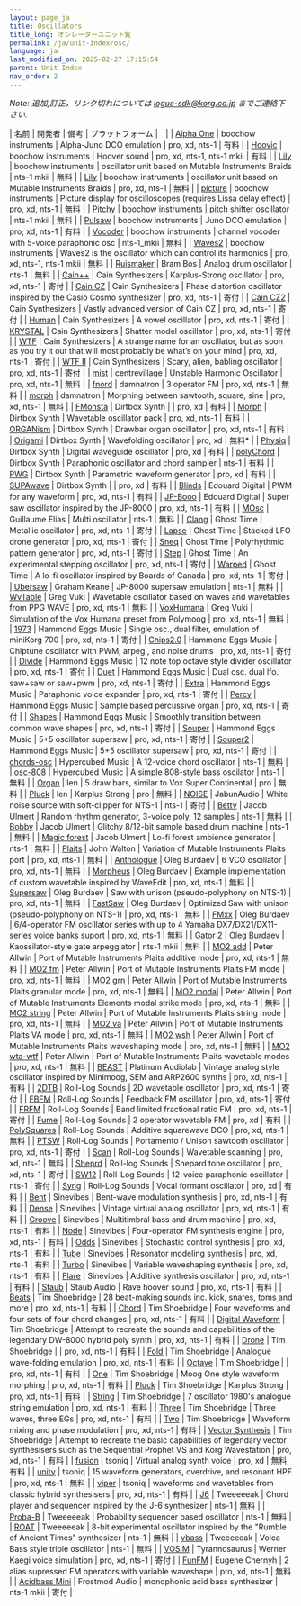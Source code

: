 ```yaml
---
layout: page_ja
title: Oscillators
title_long: オシレーターユニット覧
permalink: /ja/unit-index/osc/
language: ja
last_modified_on: 2025-02-27 17:15:54
parent: Unit Index
nav_order: 2
---
```


_Note: 追加,訂正，リンク切れについては logue-sdk@korg.co.jp までご連絡下さい._

| 名前 | 開発者 | 備考 | プラットフォーム |　|
| [Alpha One](https://blog.boochow.com/logue/alpha1) | boochow instruments | Alpha-Juno DCO emulation | pro, xd, nts-1 | 有料 |
| [Hoovic](https://blog.boochow.com/logue/hoovic) | boochow instruments | Hoover sound | pro, xd, nts-1, nts-1 mkii | 有料 |
| [Lily](https://blog.boochow.com/logue/lily) | boochow instruments | oscillator unit based on Mutable Instruments Braids | nts-1 mkii | 無料 |
| [Lily](https://blog.boochow.com/logue/lily-logue) | boochow instruments | oscillator unit based on Mutable Instruments Braids | pro, xd, nts-1 | 無料 |
| [picture](https://github.com/boochow/picture) | boochow instruments | Picture display for oscilloscopes (requires Lissa delay effect) | pro, xd, nts-1 | 無料 |
| [Pitchy](https://blog.boochow.com/logue/pitchy) | boochow instruments | pitch shifter oscillator | nts-1 mkii | 無料 |
| [Pulsaw](https://blog.boochow.com/logue/pulsaw) | boochow instruments | Juno DCO emulation | pro, xd, nts-1 | 有料 |
| [Vocoder](https://blog.boochow.com/logue/vocoder_nts1) | boochow instruments | channel vocoder with 5-voice paraphonic osc | nts-1_mkii | 無料 |
| [Waves2](https://github.com/boochow/Waves2) | boochow instruments | Waves2 is the oscillator which can control its harmonics | pro, xd, nts-1, nts-1 mkii | 無料 |
| [Ruismaker](https://ruismaker.com/korg/) | Bram Bos | Analog drum oscillator | nts-1 | 無料 |
| [Cain++](https://cain-synthesizer.com/cain) | Cain Synthesizers | Karplus-Strong oscillator | pro, xd, nts-1 | 寄付 |
| [Cain CZ](https://cain-synthesizer.com/cain-cz-2) | Cain Synthesizers | Phase distortion oscillator inspired by the Casio Cosmo synthesizer | pro, xd, nts-1 | 寄付 |
| [Cain CZ2](https://cain-synthesizer.com/cain-cz2) | Cain Synthesizers | Vastly advanced version of Cain CZ | pro, xd, nts-1 | 寄付 |
| [Human](https://cain-synthesizer.com/human) | Cain Synthesizers | A vowel oscillator | pro, xd, nts-1 | 寄付 |
| [KRYSTAL](https://cain-synthesizer.com/krystal) | Cain Synthesizers | Shatter model oscillator | pro, xd, nts-1 | 寄付 |
| [WTF](https://cain-synthesizer.com/wtf) | Cain Synthesizers | A strange name for an oscillator, but as soon as you try it out that will most probably be what’s on your mind | pro, xd, nts-1 | 寄付 |
| [WTF II](https://cain-synthesizer.com/wtf-II) | Cain Synthesizers | Scary, alien, babling oscillator | pro, xd, nts-1 | 寄付 |
| [mist](https://github.com/centrevillage/cv_logue/tree/master/osc/mist) | centrevillage | Unstable Harmonic Oscillator | pro, xd, nts-1 | 無料 |
| [fnord](https://github.com/damnatron/logue-sdk/tree/master/platform/prologue/contrib/prlgunit) | damnatron | 3 operator FM | pro, xd, nts-1 | 無料 |
| [morph](https://github.com/damnatron/logue-sdk/tree/master/platform/prologue/contrib/prlgunit) | damnatron | Morphing between sawtooth, square, sine | pro, xd, nts-1 | 無料 |
| [FMonsta](https://www.dirtboxsynth.com/sd_product/fmonsta-bundle/) | Dirtbox Synth | | pro, xd | 有料 |
| [Morph](https://www.dirtboxsynth.com/sd_product/morph/) | Dirtbox Synth | Wavetable oscillator pack | pro, xd, nts-1 | 有料 |
| [ORGANism](https://www.dirtboxsynth.com/sd_product/organism/) | Dirtbox Synth | Drawbar organ oscillator | pro, xd, nts-1 | 有料 |
| [Origami](https://www.dirtboxsynth.com/sd_product/origami/) | Dirtbox Synth | Wavefolding oscillator | pro, xd | 無料\* |
| [Physiq](https://www.dirtboxsynth.com/sd_product/physiq/) | Dirtbox Synth | Digital waveguide oscillator | pro, xd | 有料 |
| [polyChord](https://www.dirtboxsynth.com/sd_product/polychord/) | Dirtbox Synth | Paraphonic oscillator and chord sampler | nts-1 | 有料 |
| [PWG](https://www.dirtboxsynth.com/sd_product/pwg-parametric-waveform-generator/) | Dirtbox Synth | Parametric waveform generator | pro, xd | 有料 |
| [SUPAwave](https://www.dirtboxsynth.com/sd_product/supawave/) | Dirtbox Synth | | pro, xd | 有料 |
| [Blinds](https://edouard.digital/blinds/) | Edouard Digital | PWM for any waveform | pro, xd, nts-1 | 有料 |
| [JP-Booo](https://edouard.digital/jp-booo/) | Edouard Digital | Super saw oscillator inspired by the JP-8000 | pro, xd, nts-1 | 有料 |
| [MOsc](https://github.com/GuillaumeElias/Nutekt-MOSC) | Guillaume Elias | Multi oscillator | nts-1 | 無料 |
| [Clang](https://ghosttime.itch.io/ghost-time-custom-oscillators-for-the-logue-family/devlog/303932/clang-a-metallic-oscillator) | Ghost Time | Metallic oscillator | pro, xd, nts-1 | 寄付 |
| [Lapse](https://ghosttime.itch.io/ghost-time-custom-oscillators-for-the-logue-family/devlog/193527/lapse-stacked-lfo-drone-generator) | Ghost Time | Stacked LFO drone generator | pro, xd, nts-1 | 寄付 |
| [Sneq](https://ghosttime.itch.io/ghost-time-custom-oscillators-for-the-logue-family/devlog/193466/sneq-polyrhythm-pattern-generator) | Ghost Time | Polyrhythmic pattern generator | pro, xd, nts-1 | 寄付 |
| [Step](https://ghosttime.itch.io/ghost-time-custom-oscillators-for-the-logue-family/devlog/193526/step-per-key-arpeggiator) | Ghost Time | An experimental stepping oscillator | pro, xd, nts-1 | 寄付 |
| [Warped](https://ghosttime.itch.io/ghost-time-custom-oscillators-for-the-logue-family/devlog/193525/warped-boc-inspired-lo-fi-oscillator) | Ghost Time | A lo-fi oscillator inspired by Boards of Canada | pro, xd, nts-1 | 寄付 |
| [Ubersaw](https://github.com/GrahamJamesKeane/UberSaw) | Graham Keane | JP-8000 supersaw emulation | nts-1 | 無料 | 
| [WvTable](https://github.com/vuki/WvTable-logue/) | Greg Vuki | Wavetable oscillator based on waves and wavetables from PPG WAVE | pro, xd, nts-1 | 無料 |
| [VoxHumana](https://github.com/vuki/VoxHumana-Minilogue-xd/) | Greg Vuki | Simulation of the Vox Humana preset from Polymoog | pro, xd, nts-1 | 無料 |
| [1973](http://hammondeggsmusic.ca/logueplugins/1973.html) | Hammond Eggs Music | Single osc., dual filter, emulation of miniKorg 700 | pro, xd, nts-1 | 寄付 | 
| [Chips2.0](http://hammondeggsmusic.ca/logueplugins/chips2.html) | Hammond Eggs Music | Chiptune oscillator with PWM, arpeg., and noise drums | pro, xd, nts-1 | 寄付 | 
| [Divide](http://hammondeggsmusic.ca/logueplugins/divide.html) | Hammond Eggs Music | 12 note top octave style divider oscillator | pro, xd, nts-1 | 寄付 |
| [Duet](http://hammondeggsmusic.ca/logueplugins/duet.html) | Hammond Eggs Music | Dual osc. dual lfo. saw+saw or saw+pwm | pro, xd, nts-1 | 寄付 |
| [Extra](http://hammondeggsmusic.ca/logueplugins/extra.html) | Hammond Eggs Music | Paraphonic voice expander | pro, xd, nts-1 | 寄付 |
| [Percy](http://hammondeggsmusic.ca/logueplugins/percy.html) | Hammond Eggs Music | Sample based percussive organ | pro, xd, nts-1 | 寄付 |
| [Shapes](http://hammondeggsmusic.ca/logueplugins/shapes.html) | Hammond Eggs Music | Smoothly transition between common wave shapes | pro, xd, nts-1 | 寄付 |
| [Souper](http://hammondeggsmusic.ca/logueplugins/souper.html) | Hammond Eggs Music | 5+5 oscillator supersaw | pro, xd, nts-1 | 寄付 |
| [Souper2](http://hammondeggsmusic.ca/logueplugins/souper2.html) | Hammond Eggs Music | 5+5 oscillator supersaw | pro, xd, nts-1 | 寄付 |
| [chords-osc](http://github.com/hypercubed-music/nts-1) | Hypercubed Music | A 12-voice chord oscillator | nts-1 | 無料 |
| [osc-808](http://github.com/hypercubed-music/nts-1) | Hypercubed Music | A simple 808-style bass oscilator | nts-1 | 無料 |
| [Organ](https://github.com/len/korg-prologue/tree/master/src/organ) | len | 5 draw bars, similar to Vox Super Continental | pro | 無料 | 
| [Pluck](https://github.com/len/korg-prologue/tree/master/src/pluck) | len | Karplus Strong | pro | 無料 |
| [NOISE](https://www.jabunaudio.com/news/introducing-noise-a-custom-white-noise-user-oscillator-for-the-korg-nutekt-nts-1-digital-synth-kit-free-download-or-donation) | JabunAudio | White noise source with soft-clipper for NTS-1 | nts-1 | 寄付 |
| [Betty](https://github.com/ulmert/betty) | Jacob Ulmert | Random rhythm generator, 3-voice poly, 12 samples | nts-1 | 無料 |
| [Bobby](https://github.com/ulmert/bobby) | Jacob Ulmert | Glitchy 8/12-bit sample based drum machine | nts-1 | 無料 |
| [Magic forest](https://github.com/ulmert/magicforest) | Jacob Ulmert | Lo-fi forest ambience generator | nts-1 | 無料 |
| [Plaits](https://github.com/john-k-walton/Prologue-Oscillators) | John Walton | Variation of Mutable Instruments Plaits port | pro, xd, nts-1 | 無料 |
| [Anthologue](https://github.com/dukesrg/logue-osc) | Oleg Burdaev | 6 VCO oscillator | pro, xd, nts-1 | 無料 |
| [Morpheus](https://github.com/dukesrg/logue-osc) | Oleg Burdaev | Example implementation of custom wavetable inspired by WaveEdit | pro, xd, nts-1 | 無料 |
| [Supersaw](https://github.com/dukesrg/logue-osc) | Oleg Burdaev | Saw with unison (pseudo-polyphony on NTS-1) | pro, xd, nts-1 | 無料 |
| [FastSaw](https://github.com/dukesrg/logue-osc) | Oleg Burdaev | Optimized Saw with unison (pseudo-polyphony on NTS-1) | pro, xd, nts-1 | 無料 |
| [FMxx](https://github.com/dukesrg/logue-osc) | Oleg Burdaev | 6/4-operator FM oscillator series with up to 4 Yamaha DX7/DX21/DX11-series voice banks suport | pro, xd, nts-1 | 無料 |
| [Gator 2](https://github.com/dukesrg/logue-sdk/releases) | Oleg Burdaev | Kaossilator-style gate arpeggiator | nts-1 mkii | 無料 |
| [MO2 add](https://github.com/peterall/eurorack-prologue/releases) | Peter Allwin | Port of Mutable Instruments Plaits additive mode | pro, xd, nts-1 | 無料 |
| [MO2 fm](https://github.com/peterall/eurorack-prologue/releases) | Peter Allwin | Port of Mutable Instruments Plaits FM mode | pro, xd, nts-1 | 無料 |
| [MO2 grn](https://github.com/peterall/eurorack-prologue/releases) | Peter Allwin | Port of Mutable Instruments Plaits granular mode | pro, xd, nts-1 | 無料 |
| [MO2 modal](https://github.com/peterall/eurorack-prologue/releases) | Peter Allwin | Port of Mutable Instruments Elements modal strike mode | pro, xd, nts-1 | 無料 |
| [MO2 string](https://github.com/peterall/eurorack-prologue/releases) | Peter Allwin | Port of Mutable Instruments Plaits string mode | pro, xd, nts-1 | 無料 |
| [MO2 va](https://github.com/peterall/eurorack-prologue/releases) | Peter Allwin | Port of Mutable Instruments Plaits VA mode | pro, xd, nts-1 | 無料 |
| [MO2 wsh](https://github.com/peterall/eurorack-prologue/releases) | Peter Allwin | Port of Mutable Instruments Plaits waveshaping mode | pro, xd, nts-1 | 無料 |
| [MO2 wta-wtf](https://github.com/peterall/eurorack-prologue/releases) | Peter Allwin | Port of Mutable Instruments Plaits wavetable modes | pro, xd, nts-1 | 無料 |
| [BEAST](https://www.platinumaudiolab.com/beast) | Platinum Audiolab | Vintage analog style oscillator inspired by Minimoog, SEM and ARP2600 synths | pro, xd, nts-1 | 有料 |
| [2DTB](https://gum.co/rolllog_nts1_pack) | Roll-Log Sounds | 2D wavetable oscillator | pro, xd, nts-1 | 寄付 |
| [FBFM](https://gum.co/rolllog_nts1_pack) | Roll-Log Sounds | Feedback FM oscillator | pro, xd, nts-1 | 寄付 |
| [FRFM](https://gum.co/rolllog_nts1_pack) | Roll-Log Sounds | Band limited fractional ratio FM | pro, xd, nts-1 | 寄付 |
| [Fume](https://rolllogsounds.gumroad.com/) | Roll-Log Sounds | 2 operator wavetable FM | pro, xd | 有料 |
| [PolySquares](https://rolllogsounds.com) | Roll-Log Sounds | Additive squarewave DCO | pro, xd, nts-1 | 無料 |
| [PTSW](https://gum.co/rolllog_nts1_pack) | Roll-Log Sounds | Portamento / Unison sawtooth oscillator | pro, xd, nts-1 | 寄付 |
| [Scan](https://rolllogsounds.com) | Roll-Log Sounds | Wavetable scanning | pro, xd, nts-1 | 無料 |
| [Sheprd](https://gum.co/rolllog_free_pack) | Roll-log Sounds | Shepard tone oscillator | pro, xd, nts-1 | 寄付 |
| [SW12](https://gum.co/rolllog_nts1_pack) | Roll-Log Sounds | 12-voice paraphonic oscillator | nts-1 | 寄付 |
| [Syng](https://rolllogsounds.gumroad.com/) | Roll-Log Sounds | Vocal formant oscillator | pro, xd | 有料 |
| [Bent](https://www.sinevibes.com/korgbent/) | Sinevibes | Bent-wave modulation synthesis | pro, xd, nts-1 | 有料 |
| [Dense](https://www.sinevibes.com/korgdense/) | Sinevibes | Vintage virtual analog oscillator | pro, xd, nts-1 | 有料 |
| [Groove](https://www.sinevibes.com/korggroove/) | Sinevibes | Multitimbral bass and drum machine | pro, xd, nts-1 | 有料 |
| [Node](https://www.sinevibes.com/korgnode/) | Sinevibes | Four-operator FM synthesis engine | pro, xd, nts-1 | 有料 |
| [Odds](https://www.sinevibes.com/korgodds/) | Sinevibes | Stochastic control synthesis | pro, xd, nts-1 | 有料 |
| [Tube](https://www.sinevibes.com/korgtube/) | Sinevibes | Resonator modeling synthesis | pro, xd, nts-1 | 有料 |
| [Turbo](https://www.sinevibes.com/korgturbo/) | Sinevibes | Variable waveshaping synthesis | pro, xd, nts-1 | 有料 | 
| [Flare](https://www.sinevibes.com/korgflare/) | Sinevibes | Additive synthesis oscillator | pro, xd, nts-1 | 有料 |
| [Staub](https://www.staub-audio.com/products/staub/) | Staub Audio | Rave hoover sound | pro, xd, nts-1 | 有料 |
| [Beats](https://www.soundmangling.com/2020/05/14/beats-user-oscillator/) | Tim Shoebridge | 28 beat-making sounds inc. kick, snares, toms and more | pro, xd, nts-1 | 有料 | 
| [Chord](https://www.soundmangling.com/2020/05/14/chord-user-oscillator/) | Tim Shoebridge | Four waveforms and four sets of four chord changes | pro, xd, nts-1 | 有料 | 
| [Digital Waveform](https://www.soundmangling.com/2020/09/15/digital-waveform-user-oscillator/) | Tim Shoebridge | Attempt to recreate the sounds and capabilities of the legendary DW-8000 hybrid poly synth | pro, xd, nts-1 | 有料 |
| [Drone](https://www.soundmangling.com/2020/05/14/drone-user-oscillator/) | Tim Shoebridge | | pro, xd, nts-1 | 有料 | 
| [Fold](https://www.soundmangling.com/2020/05/14/fold-user-oscillator/) | Tim Shoebridge | Analogue wave-folding emulation | pro, xd, nts-1 | 有料 | 
| [Octave](https://www.soundmangling.com/2020/05/14/octave-user-oscillator/) | Tim Shoebridge | | pro, xd, nts-1 | 有料 | 
| [One](https://www.soundmangling.com/2020/05/14/one-user-oscillator/) | Tim Shoebridge | Moog One style waveform morphing | pro, xd, nts-1 | 有料 | 
| [Pluck](https://www.soundmangling.com/2020/05/14/pluck-v2-user-oscillator/) | Tim Shoebridge | Karplus Strong | pro, xd, nts-1 | 有料 |
| [String](https://www.soundmangling.com/2020/05/14/string-user-oscillator/) | Tim Shoebridge | 7 oscillator 1980's analogue string emulation | pro, xd, nts-1 | 有料 |
| [Three](https://www.soundmangling.com/2020/05/14/three-user-oscillator/) | Tim Shoebridge | Three waves, three EGs | pro, xd, nts-1 | 有料 |
| [Two](https://www.soundmangling.com/2020/05/14/two-user-oscillator/) | Tim Shoebridge | Waveform mixing and phase modulation | pro, xd, nts-1 | 有料 |
| [Vector Synthesis](https://www.soundmangling.com/2020/10/17/vector-synthesis-user-oscillator/) | Tim Shoebridge | Attempt to recreate the basic capabilities of legendary vector synthesisers such as the Sequential Prophet VS and Korg Wavestation | pro, xd, nts-1 | 有料 |
| [fusion](https://tsoniq.com/software/korg/fusion/) | tsoniq | Virtual analog synth voice | pro, xd | 無料, 有料 |
| [unity](https://tsoniq.com/software/korg/unity/) | tsoniq | 15 waveform generators, overdrive, and resonant HPF | pro, xd, nts-1 | 無料 |
| [viper](https://tsoniq.com/software/korg/viper/) | tsoniq | waveforms and wavetables from classic hybrid synthesisers | pro, xd, nts-1 | 有料 |
| [J6](https://github.com/tweeeeeak/nts) | Tweeeeeak | Chord player and sequencer inspired by the J-6 synthesizer | nts-1 | 無料 |
| [Proba-B](https://github.com/tweeeeeak/nts) | Tweeeeeak | Probability sequencer based oscillator | nts-1 | 無料 |
| [ROAT](https://github.com/tweeeeeak/nts) | Tweeeeeak | 8-bit experimental oscillator inspired by the "Rumble of Ancient Times" synthesizer | nts-1 | 無料 |
| [vbass](https://github.com/tweeeeeak/nts) | Tweeeeeak | Volca Bass style triple oscillator | nts-1 | 無料 |
| [VOSIM](https://tyrannosaurus.ru/posts/2020-03-10-logue-vosim.html) | Tyrannosaurus | Werner Kaegi voice simulation | pro, xd, nts-1 | 寄付 |
| [FunFM](https://github.com/mrf-r/FunFM-logue) | Eugene Chernyh | 2 alias supressed FM operators with variable waveshape | pro, xd, nts-1 | 無料 |
| [Acidbass Mini](https://payhip.com/b/2oNU4) | Frostmod Audio | monophonic acid bass synthesizer | nts-1 mkii | 寄付 |
